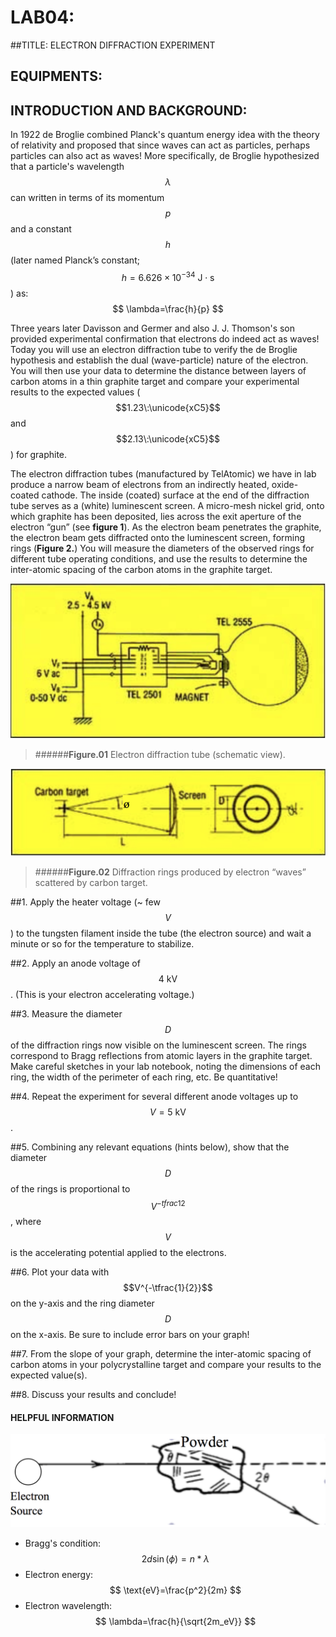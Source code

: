 # LAB04:

##TITLE:
ELECTRON DIFFRACTION EXPERIMENT

## EQUIPMENTS:


## INTRODUCTION AND BACKGROUND:
In 1922 de Broglie combined Planck's quantum energy idea with the theory of relativity and proposed that since waves can act as particles, perhaps particles can also act as waves!  More specifically, de Broglie hypothesized that a particle's wavelength $$\lambda$$ can written in terms of its momentum $$p$$ and a constant $$h$$ (later named Planck’s constant; $$h=6.626\times10^{-34}\:\text{J}\cdot\text{s}$$) as:
$$
\lambda=\frac{h}{p}
$$

Three years later Davisson and Germer and also J. J. Thomson's son provided experimental confirmation that electrons do indeed act as waves!  Today you will use an electron diffraction tube to verify the de Broglie hypothesis and establish the dual (wave-particle) nature of the electron.  You will then use your data to determine the distance between layers of carbon atoms in a thin graphite target and compare your experimental results to the expected values ($$1.23\:\unicode{xC5}$$ and $$2.13\:\unicode{xC5}$$) for graphite.

The electron diffraction tubes (manufactured by TelAtomic) we have in lab produce a narrow beam of electrons from an indirectly heated, oxide-coated cathode.  The inside (coated) surface at the end of the diffraction tube serves as a (white) luminescent screen.  A micro-mesh nickel grid, onto which graphite has been deposited, lies across the exit aperture of the electron “gun” (see **figure 1**).  As the electron beam penetrates the graphite, the electron beam gets diffracted onto the luminescent screen, forming rings (**Figure 2.**) You will measure the diameters of the observed rings for different tube operating conditions, and use the results to determine the inter-atomic spacing of the carbon atoms in the graphite target.

![fig01](lab04/lab04-fig01.png)
> ######**Figure.01** Electron diffraction tube (schematic view).


![fig02](lab04/lab04-fig02.png)
> ######**Figure.02** Diffraction rings produced by electron “waves” scattered by carbon target.


##1.
Apply the heater voltage (~ few $$V$$) to the tungsten filament inside the tube (the electron source) and wait a minute or so for the temperature to stabilize.

##2.
Apply an anode voltage of $$4\:\text{kV}$$. (This is your electron accelerating voltage.)

##3.
Measure the diameter $$D$$ of the diffraction rings now visible on the luminescent screen.  The rings correspond to Bragg reflections from atomic layers in the graphite target. Make careful sketches in your lab notebook, noting the dimensions of each ring, the width of the perimeter of each ring, etc.  Be quantitative!

##4.
Repeat the experiment for several different anode voltages up to $$V=5\:\text{kV}$$.

##5.
Combining any relevant equations (hints below), show that the diameter $$D$$ of the rings is proportional to $$V^{-tfrac{1}{2}}$$, where $$V$$ is the accelerating potential applied to the electrons.

##6.
Plot your data with $$V^{-\tfrac{1}{2}}$$ on the y-axis and the ring diameter $$D$$ on the x-axis.  Be sure to include error bars on your graph!

##7.
From the slope of your graph, determine the inter-atomic spacing of carbon atoms in your polycrystalline target and compare your results to the expected value(s).

##8.
Discuss your results and conclude!

#### HELPFUL INFORMATION
![fig03](lab04/lab04-fig03.png)

- Bragg's condition:
$$
2d\sin{(\phi)}=n*\lambda
$$
- Electron energy:
$$
\text{eV}=\frac{p^2}{2m}
$$
- Electron wavelength:
$$
\lambda=\frac{h}{\sqrt{2m_eV}}
$$

